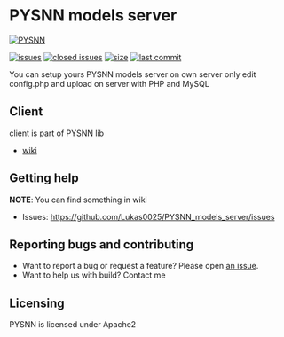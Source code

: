 # PYSNN models server
[![PYSNN](https://raw.githubusercontent.com/Lukas0025/PYSNN/master/assets/logo.svg?sanitize=true)](https://pypi.org/project/PYSNN/)

[![issues](https://img.shields.io/github/issues/Lukas0025/PYSNN)](https://github.com/Lukas0025/PYSNN/issues)
[![closed issues](https://img.shields.io/github/issues-closed-raw/Lukas0025/PYSNN)](https://github.com/Lukas0025/PYSNN/issues)
[![size](https://img.shields.io/github/repo-size/Lukas0025/PYSNN)](https://github.com/Lukas0025/PYSNN/)
[![last commit](https://img.shields.io/github/last-commit/Lukas0025/PYSNN)](https://github.com/Lukas0025/PYSNN/)

You can setup yours PYSNN models server on own server only edit config.php and upload on server with PHP and MySQL

## Client

client is part of PYSNN lib
* [wiki](https://github.com/Lukas0025/PYSNN/wiki)

## Getting help

**NOTE**: You can find something in wiki

* Issues: https://github.com/Lukas0025/PYSNN_models_server/issues

## Reporting bugs and contributing

* Want to report a bug or request a feature? Please open [an issue](https://github.com/Lukas0025/PYSNN_models_server/issues/new).
* Want to help us with build? Contact me

## Licensing

PYSNN is licensed under Apache2
